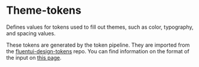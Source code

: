 # Theme-tokens

Defines values for tokens used to fill out themes, such as color, typography, and spacing values.

These tokens are generated by the token pipeline. They are imported from the [fluentui-design-tokens](https://github.com/microsoft/fluentui-design-tokens) repo. You can find information on the format of the input on [this page](https://microsoft.github.io/fluentui-token-pipeline/json.html).
